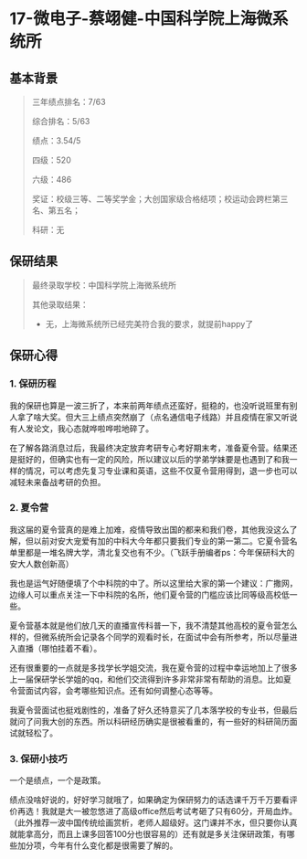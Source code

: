 # 17-微电子-蔡翊健-中国科学院上海微系统所

## 基本背景

> 三年绩点排名：7/63
>
> 综合排名：5/63
>
> 绩点：3.54/5
>
> 四级：520
>
> 六级：486
>
> 奖证：校级三等、二等奖学金；大创国家级合格结项；校运动会跨栏第三名、第五名；
>
> 科研：无

## 保研结果

> 最终录取学校：中国科学院上海微系统所
>
> 其他录取结果：
>
> * 无，上海微系统所已经完美符合我的要求，就提前happy了

## 保研心得

### 1. 保研历程

我的保研也算是一波三折了，本来前两年绩点还蛮好，挺稳的，也没听说班里有别人拿了啥大奖。但大三上绩点突然崩了（点名通信电子线路）并且疫情在家又听说有人发论文，我心态就哗啦哗啦地碎了。

在了解各路消息过后，我最终决定放弃考研专心考好期末考，准备夏令营。结果还是挺好的，但确实也有一定的风险，所以建议以后的学弟学妹要是也遇到了和我一样的情况，可以考虑先复习专业课和英语，这些不仅夏令营用得到，退一步也可以减轻未来备战考研的负担。

### 2. 夏令营

我这届的夏令营真的是难上加难，疫情导致出国的都来和我们卷，其他我没这么了解，但以前对安大宠爱有加的中科大今年都只要我们专业的第一第二。它夏令营名单里都是一堆名牌大学，清北复交也有不少。（飞跃手册编者ps：今年保研科大的安大人数创新高）

我也是运气好随便填了个中科院的中了。所以这里给大家的第一个建议：广撒网，边缘人可以重点关注一下中科院的名所，他们夏令营的门槛应该比同等级高校低一些。

夏令营基本就是他们放几天的直播宣传科普一下，我不清楚其他高校的夏令营怎么样的，但微系统所会记录各个同学的观看时长，在面试中会有所参考，所以尽量进入直播（哪怕挂着不看）。

还有很重要的一点就是多找学长学姐交流，我在夏令营的过程中幸运地加上了很多上一届保研学长学姐的qq，和他们交流得到许多非常非常有帮助的消息。比如夏令营面试内容，会考哪些知识点。还有如何调整心态等等。

我夏令营面试也挺戏剧性的，准备了好久还特意买了几本落学校的专业书，但最后就问了问我大创的东西。所以科研经历确实是很被看重的，有一些好的科研简历面试就轻松了。

### 3. 保研小技巧

一个是绩点，一个是政策。

绩点没啥好说的，好好学习就哦了，如果确定为保研努力的话选课千万千万要看评价再选！我就是大一被忽悠进了高级office然后考试考砸了只有60分，开局血炸。（此外推荐一波中国传统绘画赏析，老师人超级好。这门课并不水，但只要你认真就能拿高分，而且上课多回答100分也很容易的）还有就是多关注保研政策，有哪些加分项，今年有什么变化都是很需要了解的。